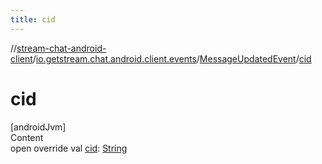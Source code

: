 ```yaml
---
title: cid
---
```

//[stream-chat-android-client](../../../index.md)/[io.getstream.chat.android.client.events](../index.md)/[MessageUpdatedEvent](index.md)/[cid](cid.md)



# cid  
[androidJvm]  
Content  
open override val [cid](cid.md): [String](https://kotlinlang.org/api/latest/jvm/stdlib/kotlin/-string/index.html)  



